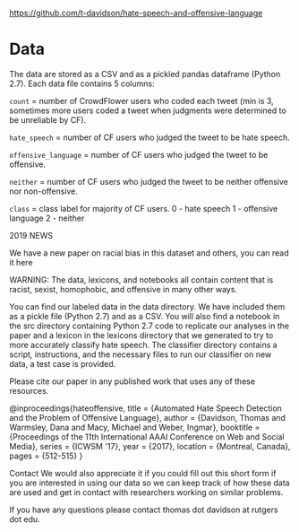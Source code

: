 https://github.com/t-davidson/hate-speech-and-offensive-language

# Data

The data are stored as a CSV and as a pickled pandas dataframe (Python 2.7). Each data file contains 5 columns:

`count` = number of CrowdFlower users who coded each tweet (min is 3, sometimes more users coded a tweet when judgments were determined to be unreliable by CF).

`hate_speech` = number of CF users who judged the tweet to be hate speech.

`offensive_language` = number of CF users who judged the tweet to be offensive.

`neither` = number of CF users who judged the tweet to be neither offensive nor non-offensive.

`class` = class label for majority of CF users.
  0 - hate speech
  1 - offensive  language
  2 - neither







2019 NEWS

We have a new paper on racial bias in this dataset and others, you can read it here

WARNING: The data, lexicons, and notebooks all contain content that is racist, sexist, homophobic, and offensive in many other ways.

You can find our labeled data in the data directory. We have included them as a pickle file (Python 2.7) and as a CSV. You will also find a notebook in the src directory containing Python 2.7 code to replicate our analyses in the paper and a lexicon in the lexicons directory that we generated to try to more accurately classify hate speech. The classifier directory contains a script, instructions, and the necessary files to run our classifier on new data, a test case is provided.

Please cite our paper in any published work that uses any of these resources.

@inproceedings{hateoffensive,
  title = {Automated Hate Speech Detection and the Problem of Offensive Language},
  author = {Davidson, Thomas and Warmsley, Dana and Macy, Michael and Weber, Ingmar}, 
  booktitle = {Proceedings of the 11th International AAAI Conference on Web and Social Media},
  series = {ICWSM '17},
  year = {2017},
  location = {Montreal, Canada},
  pages = {512-515}
  }

Contact We would also appreciate it if you could fill out this short form if you are interested in using our data so we can keep track of how these data are used and get in contact with researchers working on similar problems.

If you have any questions please contact thomas dot davidson at rutgers  dot edu.